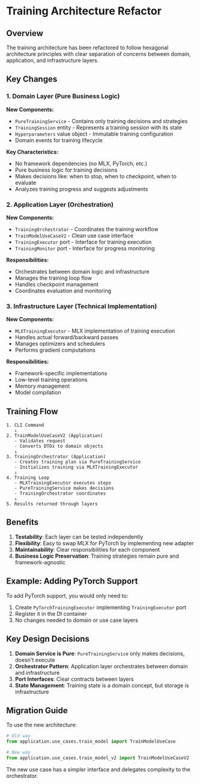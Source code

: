 # Training Architecture Refactor

## Overview

The training architecture has been refactored to follow hexagonal architecture principles with clear separation of concerns between domain, application, and infrastructure layers.

## Key Changes

### 1. Domain Layer (Pure Business Logic)

**New Components:**
- `PureTrainingService` - Contains only training decisions and strategies
- `TrainingSession` entity - Represents a training session with its state
- `Hyperparameters` value object - Immutable training configuration
- Domain events for training lifecycle

**Key Characteristics:**
- No framework dependencies (no MLX, PyTorch, etc.)
- Pure business logic for training decisions
- Makes decisions like: when to stop, when to checkpoint, when to evaluate
- Analyzes training progress and suggests adjustments

### 2. Application Layer (Orchestration)

**New Components:**
- `TrainingOrchestrator` - Coordinates the training workflow
- `TrainModelUseCaseV2` - Clean use case interface
- `TrainingExecutor` port - Interface for training execution
- `TrainingMonitor` port - Interface for progress monitoring

**Responsibilities:**
- Orchestrates between domain logic and infrastructure
- Manages the training loop flow
- Handles checkpoint management
- Coordinates evaluation and monitoring

### 3. Infrastructure Layer (Technical Implementation)

**New Components:**
- `MLXTrainingExecutor` - MLX implementation of training execution
- Handles actual forward/backward passes
- Manages optimizers and schedulers
- Performs gradient computations

**Responsibilities:**
- Framework-specific implementations
- Low-level training operations
- Memory management
- Model compilation

## Training Flow

```
1. CLI Command
   ↓
2. TrainModelUseCaseV2 (Application)
   - Validates request
   - Converts DTOs to domain objects
   ↓
3. TrainingOrchestrator (Application)
   - Creates training plan via PureTrainingService
   - Initializes training via MLXTrainingExecutor
   ↓
4. Training Loop
   - MLXTrainingExecutor executes steps
   - PureTrainingService makes decisions
   - TrainingOrchestrator coordinates
   ↓
5. Results returned through layers
```

## Benefits

1. **Testability**: Each layer can be tested independently
2. **Flexibility**: Easy to swap MLX for PyTorch by implementing new adapter
3. **Maintainability**: Clear responsibilities for each component
4. **Business Logic Preservation**: Training strategies remain pure and framework-agnostic

## Example: Adding PyTorch Support

To add PyTorch support, you would only need to:
1. Create `PyTorchTrainingExecutor` implementing `TrainingExecutor` port
2. Register it in the DI container
3. No changes needed to domain or use case layers

## Key Design Decisions

1. **Domain Service is Pure**: `PureTrainingService` only makes decisions, doesn't execute
2. **Orchestrator Pattern**: Application layer orchestrates between domain and infrastructure
3. **Port Interfaces**: Clear contracts between layers
4. **State Management**: Training state is a domain concept, but storage is infrastructure

## Migration Guide

To use the new architecture:

```python
# Old way
from application.use_cases.train_model import TrainModelUseCase

# New way
from application.use_cases.train_model_v2 import TrainModelUseCaseV2
```

The new use case has a simpler interface and delegates complexity to the orchestrator.